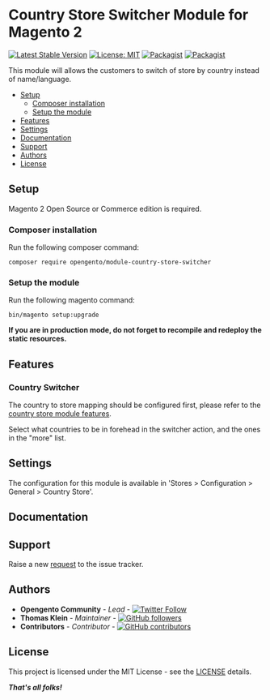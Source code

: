 # Country Store Switcher Module for Magento 2

[![Latest Stable Version](https://img.shields.io/packagist/v/opengento/module-country-store-switcher.svg?style=flat-square)](https://packagist.org/packages/opengento/module-country-store-switcher)
[![License: MIT](https://img.shields.io/github/license/opengento/magento2-country-store-switcher.svg?style=flat-square)](./LICENSE) 
[![Packagist](https://img.shields.io/packagist/dt/opengento/module-country-store-switcher.svg?style=flat-square)](https://packagist.org/packages/opengento/module-country-store-switcher/stats)
[![Packagist](https://img.shields.io/packagist/dm/opengento/module-country-store-switcher.svg?style=flat-square)](https://packagist.org/packages/opengento/module-country-store-switcher/stats)

This module will allows the customers to switch of store by country instead of name/language.

 - [Setup](#setup)
   - [Composer installation](#composer-installation)
   - [Setup the module](#setup-the-module)
 - [Features](#features)
 - [Settings](#settings)
 - [Documentation](#documentation)
 - [Support](#support)
 - [Authors](#authors)
 - [License](#license)

## Setup

Magento 2 Open Source or Commerce edition is required.

###  Composer installation

Run the following composer command:

```
composer require opengento/module-country-store-switcher
```

### Setup the module

Run the following magento command:

```
bin/magento setup:upgrade
```

**If you are in production mode, do not forget to recompile and redeploy the static resources.**

## Features

### Country Switcher

The country to store mapping should be configured first, please refer to the [country store module features](https://github.com/opengento/magento2-country-store/blob/master/README.md#features).

Select what countries to be in forehead in the switcher action, and the ones in the "more" list.

## Settings

The configuration for this module is available in 'Stores > Configuration > General > Country Store'.  

## Documentation

## Support

Raise a new [request](https://github.com/opengento/magento2-country-store-switcher/issues) to the issue tracker.

## Authors

- **Opengento Community** - *Lead* - [![Twitter Follow](https://img.shields.io/twitter/follow/opengento.svg?style=social)](https://twitter.com/opengento)
- **Thomas Klein** - *Maintainer* - [![GitHub followers](https://img.shields.io/github/followers/thomas-kl1.svg?style=social)](https://github.com/thomas-kl1)
- **Contributors** - *Contributor* - [![GitHub contributors](https://img.shields.io/github/contributors/opengento/magento2-country-store-switcher.svg?style=flat-square)](https://github.com/opengento/magento2-country-store-switcher/graphs/contributors)

## License

This project is licensed under the MIT License - see the [LICENSE](./LICENSE) details.

***That's all folks!***
